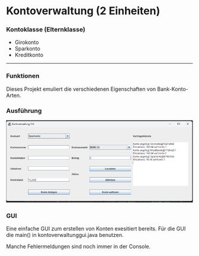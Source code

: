 # Kontoverwaltung (2 Einheiten)

### Kontoklasse (Elternklasse)

- Girokonto
- Sparkonto
- Kreditkonto

---

### Funktionen
Dieses Projekt emuliert die verschiedenen Eigenschaften von Bank-Konto-Arten.

### Ausführung
![Alt text](/img/ausfuehrung.png)

### GUI
Eine einfache GUI zum erstellen von Konten exesitiert bereits. 
Für die GUI die main() in kontoverwaltunggui.java benutzen.

Manche Fehlermeldungen sind noch immer in der Console.